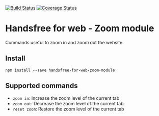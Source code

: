 [![Build Status](https://travis-ci.org/sljavi/handsfree-for-web-zoom-module.svg?branch=master)](https://travis-ci.org/sljavi/handsfree-for-web-zoom-module) [![Coverage Status](https://coveralls.io/repos/github/sljavi/handsfree-for-web-zoom-module/badge.svg?branch=master)](https://coveralls.io/github/sljavi/handsfree-for-web-zoom-module?branch=master)

# Handsfree for web - Zoom module

Commands useful to zoom in and zoom out the website.

## Install

```
npm install --save handsfree-for-web-zoom-module
```

## Supported commands
  - `zoom in`: Increase the zoom level of the current tab
  - `zoom out`: Decrease the zoom level of the current tab
  - `reset zoom`: Restore the zoom level of the current tab
